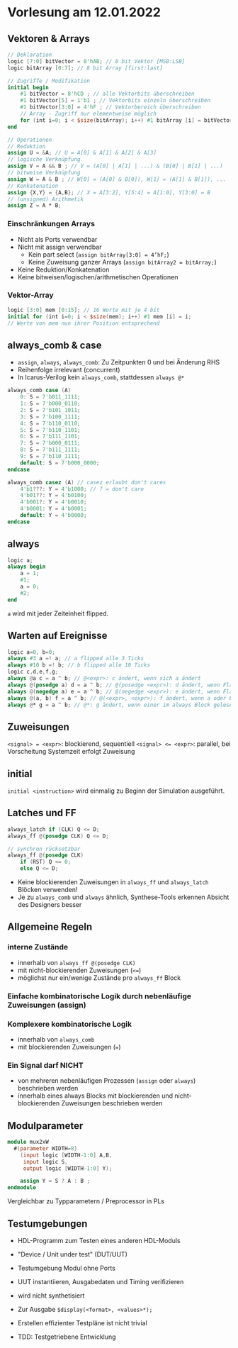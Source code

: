 # Vorlesung am 12.01.2022
## Vektoren & Arrays
```verilog
// Deklaration
logic [7:0] bitVector = 8'hAB; // 8 bit Vektor [MSB:LSB]
logic bitArray [0:7]; // 8 bit Array [first:last]

// Zugriffe / Modifikation
initial begin
    #1 bitVector = 8'hCD ; // alle Vektorbits überschreiben
    #1 bitVector[5] = 1'b1 ; // Vektorbits einzeln überschreiben
    #1 bitVector[3:0] = 4'hF ; // Vektorbereich überschreiben
    // Array - Zugriff nur elementweise möglich
    for (int i=0; i < $size(bitArray); i++) #1 bitArray [i] = bitVector [i];
end

// Operationen
// Reduktion
assign U = &A; // U = A[0] & A[1] & A[2] & A[3]
// logische Verknüpfung
assign V = A && B ; // V = (A[0] | A[1] | ...) & (B[0] | B[1] | ...)
// bitweise Verknüpfung
assign W = A & B ; // W[0] = (A[0] & B[0]), W[1] = (A[1] & B[1]), ...
// Konkatenation
assign {X,Y} = {A,B}; // X = A[3:2], Y[5:4] = A[1:0], Y[3:0] = B
// (unsigned) Arithmetik
assign Z = A * B;
```

### Einschränkungen Arrays
- Nicht als Ports verwendbar
- Nicht mit assign verwendbar
  - Kein part select (`assign bitArray[3:0] = 4’hF;`)
  - Keine Zuweisung ganzer Arrays (`assign bitArray2 = bitArray;`)
- Keine Reduktion/Konkatenation
- Keine bitweisen/logischen/arithmetischen Operationen

### Vektor-Array
```verilog
logic [3:0] mem [0:15]; // 16 Worte mit je 4 bit
initial for (int i=0; i < $size(mem); i++) #1 mem [i] = i;
// Werte von mem nun ihrer Position entsprechend
```


## always_comb & case
- `assign`, `always`, `always_comb`: Zu Zeitpunkten 0 und bei Änderung RHS
- Reihenfolge irrelevant (concurrent)
- In Icarus-Verilog kein `always_comb`, stattdessen `always @*`


```verilog
always_comb case (A)
    0: S = 7'b011_1111;
    1: S = 7'b000_0110;
    2: S = 7'b101_1011;
    3: S = 7'b100_1111;
    4: S = 7'b110_0110;
    5: S = 7'b110_1101;
    6: S = 7'b111_1101;
    7: S = 7'b000_0111;
    8: S = 7'b111_1111;
    9: S = 7'b110_1111;
    default: S = 7'b000_0000;
endcase

always_comb casez (A) // casez erlaubt don't cares
    4'b1???: Y = 4'b1000; // ? = don't care
    4'b01??: Y = 4'b0100;
    4'b001?: Y = 4'b0010;
    4'b0001: Y = 4'b0001;
    default: Y = 4'b0000;
endcase
```


## always
```verilog
logic a;
always begin
    a = 1;
    #1;
    a = 0;
    #2;
end
```

`a` wird mit jeder Zeiteinheit flipped.


## Warten auf Ereignisse
```verilog
logic a=0, b=0;
always #3 a =! a; // a flipped alle 3 Ticks
always #10 b =! b; // b flipped alle 10 Ticks
logic c,d,e,f,g;
always @a c = a ^ b; // @<expr>: c ändert, wenn sich a ändert
always @(posedge a) d = a ^ b; // @(posedge <expr>): d ändert, wenn Flanke a steigt
always @(negedge a) e = a ^ b; // @(negedge <expr>): e ändert, wenn Flanke a fällt
always @(a, b) f = a ^ b; // @(<expr>, <expr>): f ändert, wenn a oder b ändert
always @* g = a ^ b; // @*: g ändert, wenn einer im always Block gelesenen Signale ändert (a oder b) 
```


## Zuweisungen
`<signal> = <expr>`: blockierend, sequentiell
`<signal> <= <expr>`: parallel, bei Vorscheitung Systemzeit erfolgt Zuweisung


## initial
`initial <instruction>` wird einmalig zu Beginn der Simulation ausgeführt.


## Latches und FF
```verilog
always_latch if (CLK) Q <= D;
always_ff @(posedge CLK) Q <= D;

// synchron rücksetzbar
always_ff @(posedge CLK)
    if (RST) Q <= 0;
    else Q <= D;
```

- Keine blockierenden Zuweisungen in `always_ff` und `always_latch` Blöcken
  verwenden!
- Je zu `always_comb` und `always` ähnlich, Synthese-Tools erkennen Absicht des
  Designers besser


## Allgemeine Regeln
### interne Zustände
- innerhalb von `always_ff @(posedge CLK)`
- mit nicht-blockierenden Zuweisungen (`<=`)
- möglichst nur ein/wenige Zustände pro `always_ff` Block

### Einfache kombinatorische Logik durch nebenläufige Zuweisungen (assign)

### Komplexere kombinatorische Logik
- innerhalb von `always_comb`
- mit blockierenden Zuweisungen (`=`)

### Ein Signal darf NICHT
- von mehreren nebenläufigen Prozessen (`assign` oder `always`) beschrieben
  werden
- innerhalb eines always Blocks mit blockierenden und nicht-blockierenden
  Zuweisungen beschrieben werden


## Modulparameter
```verilog
module mux2xW
  #(parameter WIDTH=8)
    (input logic [WIDTH-1:0] A,B,
     input logic S,
     output logic [WIDTH-1:0] Y);

    assign Y = S ? A : B ;
endmodule
```

Vergleichbar zu Typparametern / Preprocessor in PLs


## Testumgebungen
- HDL-Programm zum Testen eines anderen HDL-Moduls
- "Device / Unit under test" (DUT/UUT)

- Testumgebung Modul ohne Ports
- UUT instantiieren, Ausgabedaten und Timing verifizieren
- wird nicht synthetisiert
- Zur Ausgabe `$display(<format>, <values>*);`

- Erstellen effizienter Testpläne ist nicht trivial
- TDD: Testgetriebene Entwicklung
